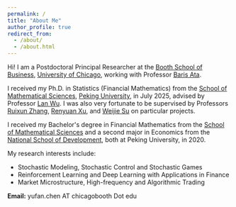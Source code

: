 ```yaml
---
permalink: /
title: "About Me"
author_profile: true
redirect_from: 
  - /about/
  - /about.html
---
```


Hi! I am a Postdoctoral Principal Researcher at the [Booth School of Business](https://www.chicagobooth.edu/), [University of Chicago](https://www.uchicago.edu/), working with Professor [Baris Ata](https://sites.google.com/view/baris-ata/). 

I received my Ph.D. in Statistics (Financial Mathematics) from the [School of Mathematical Sciences](https://math.pku.edu.cn), [Peking University](https://pku.edu.cn), in July 2025, advised by Professor [Lan Wu](http://english.math.pku.edu.cn/peoplefaculty/14.html). I was also very fortunate to be supervised by Professors [Ruixun Zhang](https://www.math.pku.edu.cn/teachers/ZhangRuixun%20/), [Renyuan Xu](https://renyuanxu.github.io/), and [Weijie Su](http://www-stat.wharton.upenn.edu/~suw/) on particular projects.

I received my Bachelor's degree in Financial Mathematics from the [School of Mathematical Sciences](https://math.pku.edu.cn) and a second major in Economics from the [National School of Development](https://nsd.pku.edu.cn), both at Peking University, in 2020.

My research interests include:

* Stochastic Modeling, Stochastic Control and Stochastic Games
* Reinforcement Learning and Deep Learning with Applications in Finance
* Market Microstructure, High-frequency and Algorithmic Trading

**Email:** yufan.chen AT chicagobooth Dot edu
